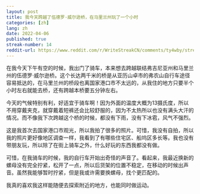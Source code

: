 ```yaml
---
layout: post
title: 我今天跨越了伍德罗·威尔逊桥，在马里兰州玩了一个小时
categories: [zh]
lang: zh
date: 2022-04-06
published: true
streak-number: 14
reddit-url: https://www.reddit.com/r/WriteStreakCN/comments/ty4wby/streak_14_我今天跨越了伍德罗威尔逊桥在马里兰州玩了一个小时/
---
```

在我今天下午有空的时候，我出门了骑车，本来想去跨越联结弗吉尼亚州和马里兰州的伍德罗·威尔逊桥。这个长达两千米的桥是从亚历山卓市的弗农山自行车途径容易抵达的，在马里兰州的桥段也离国家港口市不太远的，从我住的地方只要半个小时左右就能去桥，还有跨越本桥要五分钟左右。

今天的气候特别有利，好适宜于骑车啊！因为外面的温度大概为13摄氏度，所以不用穿戴夹克，就穿戴着短裤还会比较舒服的，因为不太热所以也没有满头大汗的情况。而不像我下次跨越这个桥的时候，都没有下雨，没有下冰雹，风气不强烈。

这是我首次去国家港口市观光，所以我拍了很多的照片。可惜，我没有自拍，所以我的照片更好像地区调查一样，我看到了有哪些住宅区、船坞区多长等。我也没有带朋友玩，所以除了在街上骑车之外，什么好玩的东西我都没有做。

可惜，在我骑车的时候，我的自行车开始出奇怪的声音了。看起来，我最近换新的螺母没有完全拧紧，松开了一点，所以后货架的位置不稳定，在移动的时候出声音。虽然我能够暂时拧紧，但是我或许需要换螺母，找个更匹配的。

我真的喜欢我这样能随便去探索附近的地方，也能同时做运动。
